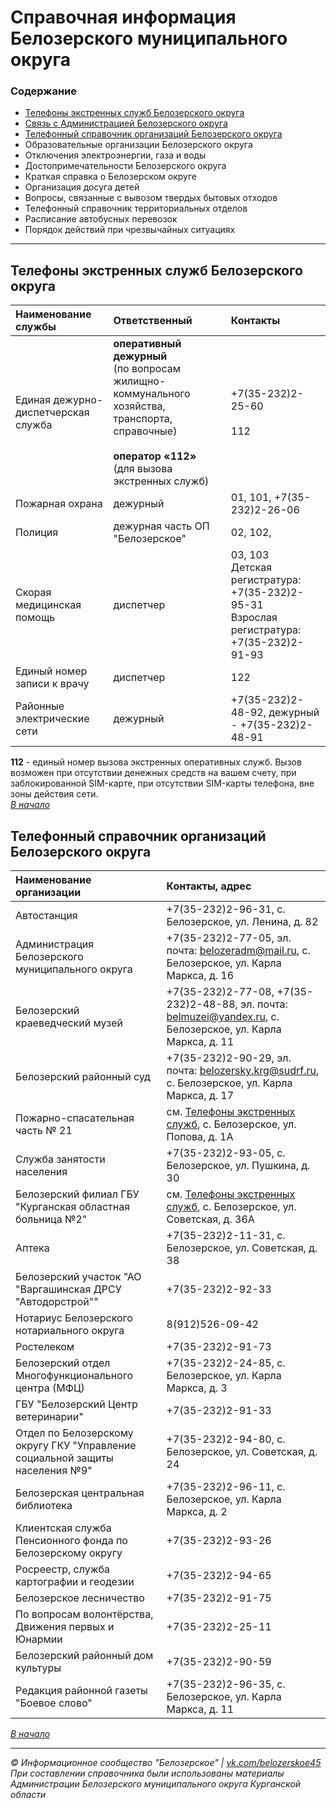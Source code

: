 # Справочная информация Белозерского муниципального округа

### Содержание

* [Телефоны экстренных служб Белозерского округа](https://belozerskoe45.github.io/help/#телефоны-экстренных-служб-белозерского-округа)   
* [Связь с Администрацией Белозерского округа](https://belozerskij-r45.gosweb.gosuslugi.ru/ofitsialno/struktura-munitsipalnogo-obrazovaniya/administratsiya-belozerskogo-munitsipalnogo-okruga/)  
* [Телефонный справочник организаций Белозерского округа](https://belozerskoe45.github.io/help/#телефонный-справочник-организаций-белозерского-округа)  
* Образовательные организации Белозерского округа
* Отключения электроэнергии, газа и воды  
* Достопримечательности Белозерского округа  
* Краткая справка о Белозерском округе  
* Организация досуга детей  
* Вопросы, связанные с вывозом твердых бытовых отходов  
* Телефонный справочник территориальных отделов
* Расписание автобусных перевозок
* Порядок действий при чрезвычайных ситуациях  

---------------

## Телефоны экстренных служб Белозерского округа  

|Наименование службы|Ответственный|Контакты|       
|:--|:--|:--|         
|Единая дежурно-диспетчерская служба|**оперативный дежурный**<br>(по вопросам жилищно-коммунального хозяйства, транспорта, справочные)<br><br>**оператор «112»**<br>(для вызова экстренных служб)|+7(35-232)2-25-60<br><br>112|         
|Пожарная охрана|дежурный|01, 101, +7(35-232)2-26-06|       
|Полиция|дежурная часть ОП "Белозерское"|02, 102, |       
|Скорая медицинская помощь|диспетчер|03, 103<br>Детская регистратура: +7(35-232)2-95-31<br>Взрослая регистратура: +7(35-232)2-91-93|      
|Единый номер записи к врачу|диспетчер|122|        
|Районные электрические сети|дежурный|+7(35-232)2-48-92, дежурный - +7(35-232)2-48-91|        

**112** - единый номер вызова экстренных оперативных служб. Вызов возможен при отсутствии денежных средств на вашем счету, при заблокированной SIM-карте, при отсутствии SIM-карты телефона, вне зоны действия сети.    
[*В начало*](https://belozerskoe45.github.io/help/#содержание)

## Телефонный справочник организаций Белозерского округа

|Наименование организации|Контакты, адрес|      
|:--|:--|   
|Автостанция|+7(35-232)2-96-31, с. Белозерское, ул. Ленина, д. 82|     
|Администрация Белозерского муниципального округа|+7(35-232)2-77-05, эл. почта: belozeradm@mail.ru, с. Белозерское, ул. Карла Маркса, д. 16|     
|Белозерский краеведческий музей|+7(35-232)2-77-08, +7(35-232)2-48-88, эл. почта: belmuzei@yandex.ru, с. Белозерское, ул. Карла Маркса, д. 11|     
|Белозерский районный суд|+7(35-232)2-90-29, эл. почта: belozersky.krg@sudrf.ru, с. Белозерское, ул. Карла Маркса, д. 17|     
|Пожарно-спасательная часть № 21|см. [Телефоны экстренных служб](https://belozerskoe45.github.io/help/#телефоны-экстренных-служб-белозерского-округа), с. Белозерское, ул. Попова, д. 1А|     
|Служба занятости населения|+7(35-232)2-93-05, с. Белозерское, ул. Пушкина, д. 30|     
|Белозерский филиал ГБУ "Курганская областная больница №2"|см. [Телефоны экстренных служб](https://belozerskoe45.github.io/help/#телефоны-экстренных-служб-белозерского-округа), с. Белозерское, ул. Советская, д. 36А|      
|Аптека|+7(35-232)2-11-31, с. Белозерское, ул. Советская, д. 38|     
|Белозерский участок "АО "Варгашинская ДРСУ "Автодорстрой""|+7(35-232)2-92-33|     
|Нотариус Белозерского нотариального округа|8(912)526-09-42|     
|Ростелеком|+7(35-232)2-91-73|     
|Белозерский отдел Многофункционального центра (МФЦ)|+7(35-232)2-24-85, с. Белозерское, ул. Карла Маркса, д. 3|     
|ГБУ "Белозерский Центр ветеринарии"|+7(35-232)2-91-33|     
|Отдел по Белозерскому округу ГКУ "Управление социальной защиты населения №9"|+7(35-232)2-94-80, с. Белозерское, ул. Советская, д. 24|     
|Белозерская центральная библиотека|+7(35-232)2-96-11, с. Белозерское, ул. Карла Маркса, д. 2|     
|Клиентская служба Пенсионного фонда по Белозерскому округу|+7(35-232)2-93-26|     
|Росреестр, служба картографии и геодезии|+7(35-232)2-94-65|     
|Белозерское лесничество|+7(35-232)2-91-75|     
|По вопросам волонтёрства, Движения первых и Юнармии|+7(35-232)2-25-11|     
|Белозерский районный дом культуры|+7(35-232)2-90-59|     
|Редакция районной газеты "Боевое слово"|+7(35-232)2-96-35, с. Белозерское, ул. Карла Маркса, д. 11|          

[*В начало*](https://belozerskoe45.github.io/help/#содержание)



-----------
*© Информационное сообщество "Белозерское" | [vk.com/belozerskoe45](https://vk.com/belozerskoe45)      
При составлении справочника были использованы материалы Администрации Белозерского муниципального округа Курганской области*
